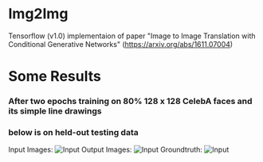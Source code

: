 # Img2Img

Tensorflow (v1.0) implementaion of paper "Image to Image Translation with Conditional Generative Networks" (https://arxiv.org/abs/1611.07004)


# Some Results 
### After two epochs training on 80% 128 x 128 CelebA faces and its simple line drawings
### below is on held-out testing data
Input Images:
![Input](https://github.com/lovecambi/Img2Img-Translation-Tensorflow/blob/master/imgs/input.jpg)
Output Images:
![Input](https://github.com/lovecambi/Img2Img-Translation-Tensorflow/blob/master/imgs/pred.jpg)
Groundtruth:
![Input](https://github.com/lovecambi/Img2Img-Translation-Tensorflow/blob/master/imgs/output.jpg)
